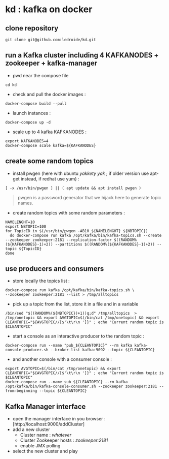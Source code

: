 # kd : kafka on docker

## clone repository
```
git clone git@github.com:ledroide/kd.git
```
## run a Kafka cluster including 4 KAFKANODES + zookeeper + kafka-manager
* pwd near the compose file
```
cd kd
```
* check and pull the docker images :
```
docker-compose build --pull
```
* launch instances :
```
docker-compose up -d 
```
* scale up to 4 kafka KAFKANODES :
```
export KAFKANODES=4
docker-compose scale kafka=${KAFKANODES}
```
## create some random topics
* install pwgen (here with ubuntu _yakkety yak_ ; if older version use apt-get instead, if redhat use yum) :
```
[ -x /usr/bin/pwgen ] || ( apt update && apt install pwgen )
```
 > pwgen is a password generator that we hijack here to generate topic names.

* create random topics with some random parameters :
```
NAMELENGHT=10
export NBTOPIC=100
for TopicID in $(/usr/bin/pwgen -AB10 ${NAMELENGHT} ${NBTOPIC}) 
  do docker-compose run kafka /opt/kafka/bin/kafka-topics.sh --create --zookeeper zookeeper:2181 --replication-factor $((RANDOM%(${KAFKANODES}-1)+2)) --partitions $((RANDOM%(${KAFKANODES}-1)+2)) --topic ${TopicID}
done
```
## use producers and consumers
* store locally the topics list :
```
docker-compose run kafka /opt/kafka/bin/kafka-topics.sh \
--zookeeper zookeeper:2181 --list > /tmp/alltopics
```
* pick up a topic from the list, store it in a file and in a variable
```
/bin/sed "$((RANDOM%(${NBTOPIC})+1))q;d" /tmp/alltopics  > /tmp/onetopic && export AVGTOPIC=$(/bin/cat /tmp/onetopic) && export CLEANTOPIC="${AVGTOPIC//[$'\t\r\n ']}" ; echo "Current random topic is $CLEANTOPIC"
```
* start a console as an interactive producer to the random topic :
```
docker-compose run --name "pub_${CLEANTOPIC}" --rm kafka kafka-console-producer.sh --broker-list kafka:9092 --topic ${CLEANTOPIC}
```
* and another console with a consumer console :
```
export AVGTOPIC=$(/bin/cat /tmp/onetopic) && export CLEANTOPIC="${AVGTOPIC//[$'\t\r\n ']}" ; echo "Current random topic is $CLEANTOPIC"
docker-compose run --name sub_${CLEANTOPIC} --rm kafka /opt/kafka/bin/kafka-console-consumer.sh --zookeeper zookeeper:2181 --from-beginning --topic ${CLEANTOPIC}
```

## Kafka Manager interface
* open the manager interface in you browser : [http://localhost:9000/addCluster]
* add a new cluster
  * Cluster name : _whatever_
  * Cluster Zookeeper hosts : _zookeeper:2181_
  * enable JMX polling
* select the new cluster and play
